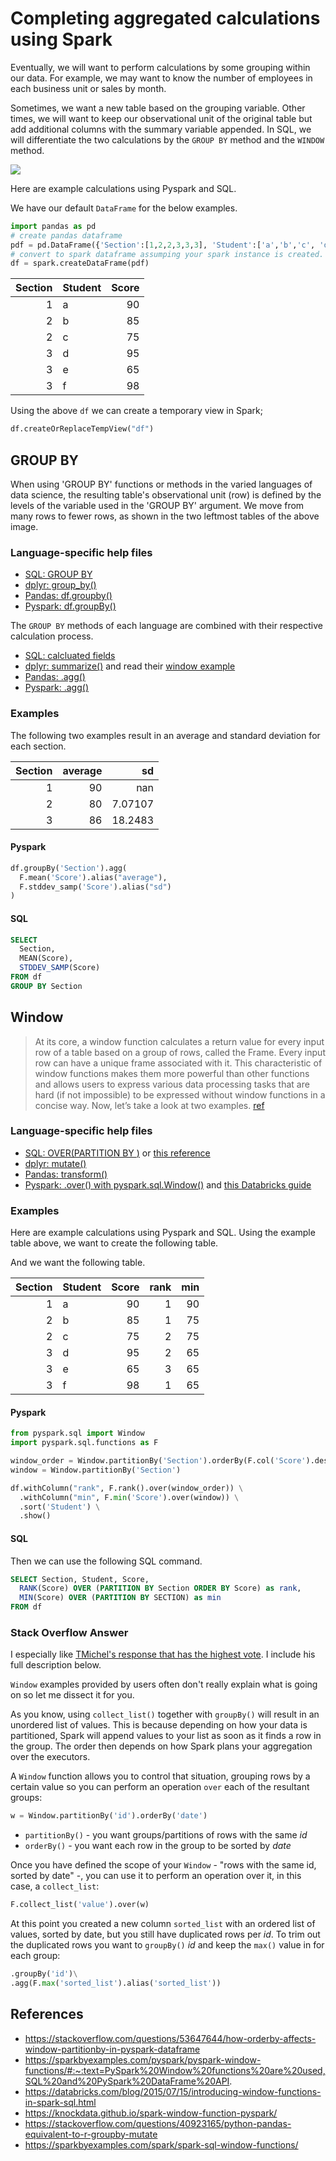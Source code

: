 # Completing aggregated calculations using Spark

Eventually, we will want to perform calculations by some grouping within our data.  For example, we may want to know the number of employees in each business unit or sales by month. 

Sometimes, we want a new table based on the grouping variable.  Other times, we will want to keep our observational unit of the original table but add additional columns with the summary variable appended. In SQL, we will differentiate the two calculations by the `GROUP BY` method and the `WINDOW` method.

![](images/groupby-window.png)

Here are example calculations using Pyspark and SQL.

We have our default `DataFrame` for the below examples.

```python
import pandas as pd
# create pandas dataframe
pdf = pd.DataFrame({'Section':[1,2,2,3,3,3], 'Student':['a','b','c', 'd', 'e','f'], 'Score':[90, 85, 75, 95, 65, 98]})
# convert to spark dataframe assumping your spark instance is created.
df = spark.createDataFrame(pdf)
```

|   Section | Student   |   Score |
|----------:|:----------|--------:|
|         1 | a         |      90 |
|         2 | b         |      85 |
|         2 | c         |      75 |
|         3 | d         |      95 |
|         3 | e         |      65 |
|         3 | f         |      98 |

Using the above `df` we can create a temporary view in Spark;

```python
df.createOrReplaceTempView("df")
```

## GROUP BY

When using 'GROUP BY' functions or methods in the varied languages of data science, the resulting table's observational unit (row) is defined by the levels of the variable used in the 'GROUP BY' argument. We move from many rows to fewer rows, as shown in the two leftmost tables of the above image.  

### Language-specific help files

- [SQL: GROUP BY](https://www.w3schools.com/sql/sql_groupby.asp)
- [dplyr: group_by()](https://dplyr.tidyverse.org/reference/group_by.html)
- [Pandas: df.groupby()](https://pandas.pydata.org/pandas-docs/stable/reference/api/pandas.DataFrame.groupby.html)
- [Pyspark: df.groupBy()](https://spark.apache.org/docs/3.1.3/api/python/reference/api/pyspark.sql.DataFrame.groupBy.html)

The `GROUP BY` methods of each language are combined with their respective calculation process.

- [SQL: calcluated fields](https://joequery.me/notes/sql-calculated-fields/)
- [dplyr: summarize()](https://dplyr.tidyverse.org/reference/mutate.html) and read their [window example](https://dplyr.tidyverse.org/articles/window-functions.html)
- [Pandas: .agg()](https://pandas.pydata.org/pandas-docs/stable/reference/api/pandas.DataFrame.agg.html)
- [Pyspark: .agg()](https://spark.apache.org/docs/3.1.3/api/python/reference/api/pyspark.sql.GroupedData.agg.html)


### Examples

The following two examples result in an average and standard deviation for each section.

|   Section |   average |        sd |
|----------:|----------:|----------:|
|         1 |        90 | nan       |
|         2 |        80 |   7.07107 |
|         3 |        86 |  18.2483  |

#### Pyspark

```python
df.groupBy('Section').agg(
  F.mean('Score').alias("average"),
  F.stddev_samp('Score').alias("sd")
)
```

#### SQL

```sql
SELECT
  Section,
  MEAN(Score),
  STDDEV_SAMP(Score)
FROM df
GROUP BY Section
```


## Window

> At its core, a window function calculates a return value for every input row of a table based on a group of rows, called the Frame. Every input row can have a unique frame associated with it. This characteristic of window functions makes them more powerful than other functions and allows users to express various data processing tasks that are hard (if not impossible) to be expressed without window functions in a concise way. Now, let’s take a look at two examples. [ref](https://databricks.com/blog/2015/07/15/introducing-window-functions-in-spark-sql.html)

### Language-specific help files

- [SQL: OVER(PARTITION BY <column>)](https://spark.apache.org/docs/latest/sql-ref-syntax-qry-select-window.html) or [this reference](https://mode.com/sql-tutorial/sql-window-functions/)
- [dplyr: mutate()](https://dplyr.tidyverse.org/articles/window-functions.html)
- [Pandas: transform()](https://pandas.pydata.org/docs/reference/api/pandas.DataFrame.transform.html)
- [Pyspark: .over() with pyspark.sql.Window()](https://spark.apache.org/docs/3.1.3/api/python/reference/api/pyspark.sql.Column.over.html) and [this Databricks guide](https://databricks.com/blog/2015/07/15/introducing-window-functions-in-spark-sql.html)

### Examples

Here are example calculations using Pyspark and SQL. Using the example table above, we want to create the following table.

And we want the following table.

|   Section | Student   |   Score |   rank |   min |
|----------:|:----------|--------:|-------:|------:|
|         1 | a         |      90 |      1 |    90 |
|         2 | b         |      85 |      1 |    75 |
|         2 | c         |      75 |      2 |    75 |
|         3 | d         |      95 |      2 |    65 |
|         3 | e         |      65 |      3 |    65 |
|         3 | f         |      98 |      1 |    65 |

#### Pyspark

```python
from pyspark.sql import Window
import pyspark.sql.functions as F

window_order = Window.partitionBy('Section').orderBy(F.col('Score').desc())
window = Window.partitionBy('Section')

df.withColumn("rank", F.rank().over(window_order)) \
  .withColumn("min", F.min('Score').over(window)) \
  .sort('Student') \
  .show()
```

#### SQL

Then we can use the following SQL command.

```sql
SELECT Section, Student, Score, 
  RANK(Score) OVER (PARTITION BY Section ORDER BY Score) as rank,
  MIN(Score) OVER (PARTITION BY SECTION) as min
FROM df
```
### Stack Overflow Answer
  
I especially like [TMichel's response that has the highest vote](https://stackoverflow.com/questions/46580253/collect-list-by-preserving-order-based-on-another-variable).  I include his full description below.
  
`Window` examples provided by users often don't really explain what is going on so let me dissect it for you.

As you know, using `collect_list()` together with `groupBy()` will result in an unordered list of values. This is because depending on how your data is partitioned, Spark will append values to your list as soon as it finds a row in the group. The order then depends on how Spark plans your aggregation over the executors.

A `Window` function allows you to control that situation, grouping rows by a certain value so you can perform an operation `over` each of the resultant groups:

```python
w = Window.partitionBy('id').orderBy('date')
```
  
- `partitionBy()` - you want groups/partitions of rows with the same _id_
- `orderBy()` - you want each row in the group to be sorted by _date_

Once you have defined the scope of your `Window` - "rows with the same id, sorted by date" -, you can use it to perform an operation over it, in this case, a `collect_list`:

```python
F.collect_list('value').over(w)
```
  
At this point you created a new column `sorted_list` with an ordered list of values, sorted by date, but you still have duplicated rows per _id_. To trim out the duplicated rows you want to `groupBy()` _id_ and keep the `max()` value in for each group:

```python
.groupBy('id')\
.agg(F.max('sorted_list').alias('sorted_list'))
```
  
## References

- https://stackoverflow.com/questions/53647644/how-orderby-affects-window-partitionby-in-pyspark-dataframe
- https://sparkbyexamples.com/pyspark/pyspark-window-functions/#:~:text=PySpark%20Window%20functions%20are%20used,SQL%20and%20PySpark%20DataFrame%20API.
- https://databricks.com/blog/2015/07/15/introducing-window-functions-in-spark-sql.html
- https://knockdata.github.io/spark-window-function-pyspark/
- https://stackoverflow.com/questions/40923165/python-pandas-equivalent-to-r-groupby-mutate
- https://sparkbyexamples.com/spark/spark-sql-window-functions/
